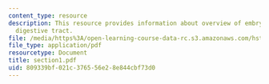 ```yaml
---
content_type: resource
description: This resource provides information about overview of embryology of the
  digestive tract.
file: /media/https%3A/open-learning-course-data-rc.s3.amazonaws.com/hst-121-gastroenterology-fall-2005/809339bf021c376556e28e844cbf73d0_section1.pdf
file_type: application/pdf
resourcetype: Document
title: section1.pdf
uid: 809339bf-021c-3765-56e2-8e844cbf73d0
---
```

